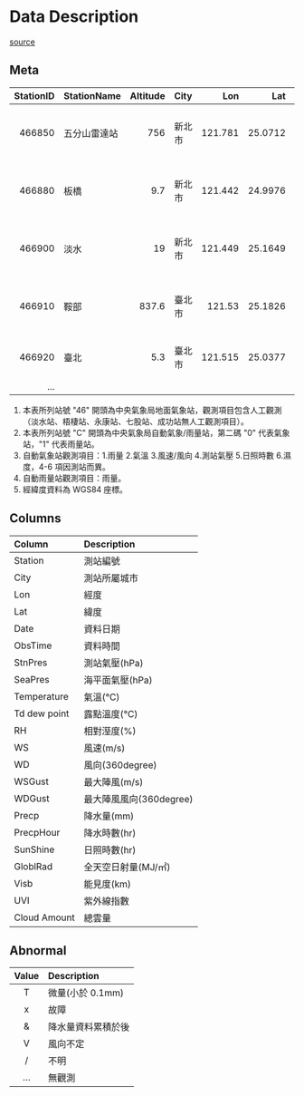 # Data Description

[source](https://e-service.cwb.gov.tw/HistoryDataQuery/downloads/Readme.pdf)

## Meta

| StationID | StationName  | Altitude | City   |     Lon |     Lat | Address                       | StartDate  |
| --------: | :----------- | -------: | :----- | ------: | ------: | :---------------------------- | :--------- |
|    466850 | 五分山雷達站 |      756 | 新北市 | 121.781 | 25.0712 | 瑞芳區靜安路四段 1 巷 1 號    | 1988/07/01 |
|    466880 | 板橋         |      9.7 | 新北市 | 121.442 | 24.9976 | 板橋區大觀路二段 265 巷 62 號 | 2002/01/01 |
|    466900 | 淡水         |       19 | 新北市 | 121.449 | 25.1649 | 淡水區中正東路 42 巷 6 號     | 1942/10/01 |
|    466910 | 鞍部         |    837.6 | 臺北市 |  121.53 | 25.1826 | 北投區陽明山竹子湖路 111 號   | 1943/01/01 |
|    466920 | 臺北         |      5.3 | 臺北市 | 121.515 | 25.0377 | 中正區公園路 64 號            | 1896/08/11 |
|       ... |              |          |        |         |         |                               |            |

1. 本表所列站號 "46" 開頭為中央氣象局地面氣象站，觀測項目包含人工觀測（淡水站、梧棲站、永康站、七股站、成功站無人工觀測項目）。
2. 本表所列站號 "C" 開頭為中央氣象局自動氣象/雨量站，第二碼 "0" 代表氣象站，"1" 代表雨量站。
3. 自動氣象站觀測項目：1.雨量 2.氣溫 3.風速/風向 4.測站氣壓 5.日照時數 6.濕度，4-6 項因測站而異。
4. 自動雨量站觀測項目：雨量。
5. 經緯度資料為 WGS84 座標。

## Columns

| Column       | Description             |
| :----------- | :---------------------- |
| Station      | 測站編號                |
| City         | 測站所屬城市            |
| Lon          | 經度                    |
| Lat          | 緯度                    |
| Date         | 資料日期                |
| ObsTime      | 資料時間                |
| StnPres      | 測站氣壓(hPa)           |
| SeaPres      | 海平面氣壓(hPa)         |
| Temperature  | 氣溫(℃)                 |
| Td dew point | 露點溫度(℃)             |
| RH           | 相對溼度(%)             |
| WS           | 風速(m/s)               |
| WD           | 風向(360degree)         |
| WSGust       | 最大陣風(m/s)           |
| WDGust       | 最大陣風風向(360degree) |
| Precp        | 降水量(mm)              |
| PrecpHour    | 降水時數(hr)            |
| SunShine     | 日照時數(hr)            |
| GloblRad     | 全天空日射量(MJ/㎡)     |
| Visb         | 能見度(km)              |
| UVI          | 紫外線指數              |
| Cloud Amount | 總雲量                  |

## Abnormal

| Value | Description        |
| :---: | :----------------- |
|   T   | 微量(小於 0.1mm)   |
|   x   | 故障               |
|   &   | 降水量資料累積於後 |
|   V   | 風向不定           |
|   /   | 不明               |
|   …   | 無觀測             |
